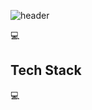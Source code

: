 ![header](https://capsule-render.vercel.app/api?type=shark&color=auto&height=300&section=header&text=Monstagram&fontSize=90)

:computer:
## Tech Stack
:computer:
